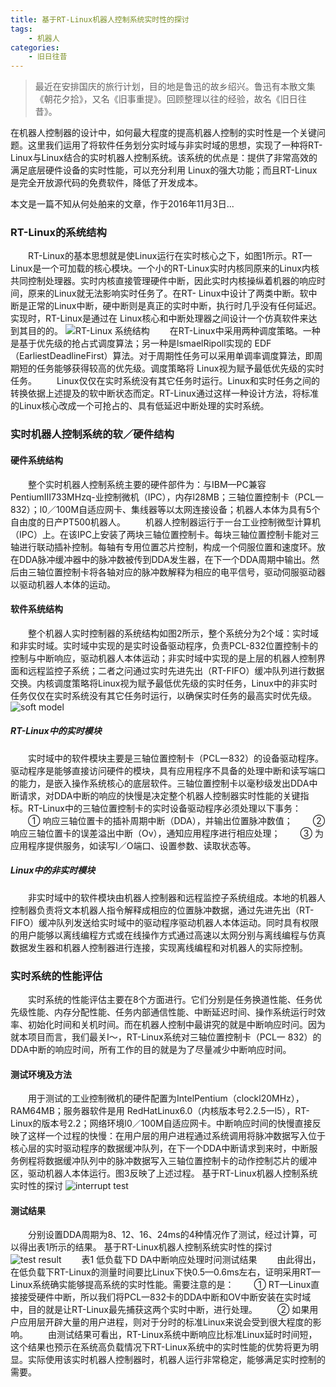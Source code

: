 ```yaml
---
title: 基于RT-Linux机器人控制系统实时性的探讨
tags:
    - 机器人
categories:
    - 旧日往昔
---
```

>最近在安排国庆的旅行计划，目的地是鲁迅的故乡绍兴。鲁迅有本散文集《朝花夕拾》，又名《旧事重提》。回顾整理以往的经验，故名《旧日往昔》。

在机器人控制器的设计中，如何最大程度的提高机器人控制的实时性是一个关键问题。这里我们运用了将软件任务划分实时域与非实时域的思想，实现了一种将RT-Linux与Linux结合的实时机器人控制系统。该系统的优点是：提供了非常高效的满足底层硬件设备的实时性能，可以充分利用 Linux的强大功能；而且RT-Linux是完全开放源代码的免费软件，降低了开发成本。
<!--more-->
本文是一篇不知从何处舶来的文章，作于2016年11月3日...
### RT-Linux的系统结构
　　RT-Linux的基本思想就是使Linux运行在实时核心之下，如图1所示。RT—Linux是一个可加载的核心模块。一个小的RT-Linux实时内核同原来的Linux内核共同控制处理器。实时内核直接管理硬件中断，因此实时内核操纵着机器的响应时间，原来的Linux就无法影响实时任务了。在RT- Linux中设计了两类中断。软中断是正常的Linux中断，硬中断则是真正的实时中断，执行时几乎没有任何延迟。实现时，RT-Linux是通过在 Linux核心和中断处理器之间设计一个仿真软件来达到其目的的。
![RT-Linux 系统结构](http://image.dzsc.com/data/2011/05/19/20110519183031578.jpg)
　　在RT-Linux中采用两种调度策略。一种是基于优先级的抢占式调度算法；另一种是lsmaelRipoll实现的 EDF（EarliestDeadlineFirst）算法。对于周期性任务可以采用单调率调度算法，即周期短的任务能够获得较高的优先级。调度策略将 Linux视为赋予最低优先级的实时任务。
　　Linux仅仅在实时系统没有其它任务时运行。Linux和实时任务之间的转换依据上述提及的软中断状态而定。RT-Linux通过这样一种设计方法，将标准的Linux核心改成一个可抢占的、具有低延迟中断处理的实时系统。
### 实时机器人控制系统的软／硬件结构
#### 硬件系统结构
　　整个实时机器人控制系统主要的硬件部件为：与IBM—PC兼容PentiumIII733MHzq-业控制微机（IPC），内存l28MB；三轴位置控制卡（PCL一832）；l0／100M自适应网卡、集线器等以太网连接设备；机器人本体为具有5个自由度的日产PT500机器人。
　　机器人控制器运行于一台工业控制微型计算机（IPC）上。在该IPC上安装了两块三轴位置控制卡。每块三轴位置控制卡能对三轴进行联动插补控制。每轴有专用位置芯片控制，构成一个伺服位置和速度环。放在DDA脉冲缓冲器中的脉冲数被传到DDA发生器，在下一个DDA周期中输出。然后由三轴位置控制卡将各轴对应的脉冲数解释为相应的电平信号，驱动伺服驱动器以驱动机器人本体的运动。
#### 软件系统结构
　　整个机器人实时控制器的系统结构如图2所示，整个系统分为2个域：实时域和非实时域。实时域中实现的是实时设备驱动程序，负责PCL-832位置控制卡的控制与中断响应，驱动机器人本体运动；非实时域中实现的是上层的机器人控制界面和远程监控子系统；二者之问通过实时先进先出（RT-FIFO）缓冲队列进行数据交换。内核调度策略将Linux视为赋予最低优先级的实时任务，Linux中的非实时任务仅仅在实时系统没有其它任务时运行，以确保实时任务的最高实时优先级。
![soft model](http://image.dzsc.com/data/2011/05/19/20110519183031625.jpg)
##### RT-Linux中的实时模块
　　实时域中的软件模块主要是三轴位置控制卡（PCL一832）的设备驱动程序。驱动程序是能够直接访问硬件的模块，具有应用程序不具备的处理中断和读写端口的能力，是嵌入操作系统核心的底层软件。三轴位置控制卡以毫秒级发出DDA中断请求，对DDA中断的响应的快慢是决定整个机器人控制器实时性能的关键指标。RT-Linux中的三轴位置控制卡的实时设备驱动程序必须处理以下事务：
　　① 响应三轴位置卡的插补周期中断（DDA），并输出位置脉冲数值；
　　② 响应三轴位置卡的误差溢出中断（Ov），通知应用程序进行相应处理；
　　③ 为应用程序提供服务，如读写I／O端口、设置参数、读取状态等。
##### Linux中的非实时模块
　　非实时域中的软件模块由机器人控制器和远程监控子系统组成。本地的机器人控制器负责将文本机器人指令解释成相应的位置脉冲数据，通过先进先出（RT- FIFO）缓冲队列发送给实时域中的驱动程序驱动机器人本体运动。同时具有权限的用户能够以离线编程方式或在线操作方式通过高速以太网分别与离线编程与仿真数据发生器和机器人控制器进行连接，实现离线编程和对机器人的实际控制。
### 实时系统的性能评估
　　实时系统的性能评估主要在8个方面进行。它们分别是任务换道性能、任务优先级性能、内存分配性能、任务内部通信性能、中断延迟时间、操作系统运行时效率、初始化时间和关机时间。而在机器人控制中最讲究的就是中断响应时问。因为就本项目而言，我们最关I～，RT-Linux系统对三轴位置控制卡（PCL一 832）的DDA中断的响应时间，所有工作的目的就是为了尽量减少中断响应时间。
#### 测试环境及方法
　　用于测试的工业控制微机的硬件配置为IntelPentium（clockl20MHz），RAM64MB；服务器软件是用 RedHatLinux6.0（内核版本号2.2.5一l5），RT-Linux的版本号2.2；网络环境l0／100M自适应网卡。中断响应时间的快慢直接反映了这样一个过程的快慢：在用户层的用户进程通过系统调用将脉冲数据写入位于核心层的实时驱动程序的数据缓冲队列，在下一个DDA中断请求到来时，中断服务例程将数据缓冲队列中的脉冲数据写入三轴位置控制卡的动作控制芯片的缓冲区，驱动机器人本体运行。图3反映了上述过程。
基于RT-Linux机器人控制系统实时性的探讨
![interrupt test](http://image.dzsc.com/data/2011/05/19/20110519183031672.jpg)
#### 测试结果
　　分别设置DDA周期为8、12、16、24ms的4种情况作了测试，经过计算，可以得出表1所示的结果。
基于RT-Linux机器人控制系统实时性的探讨
![test result](http://image.dzsc.com/data/2011/05/19/20110519183031703.jpg)
　　表1  低负载下D DA中断响应处理时问测试结果
　　由此得出，在低负载下RT-Linux的测量时间要比Linux下快0.5—0.6ms左右，证明采用RT—Linux系统确实能够提高系统的实时性能。需要注意的是：
　　① RT—Linux直接接受硬件中断，所以我们将PCL一832卡的DDA中断和OV中断安装在实时域中，目的就是让RT-Linux最先捕获这两个实时中断，进行处理。
　　② 如果用户应用层开辟大量的用户进程，则对于分时的标准Linux来说会受到很大程度的影响。
　　由测试结果可看出，RT-Linux系统中断响应比标准Linux延时时间短，这个结果也预示在系统高负载情况下RT-Linux系统中的实时性能的优势将更为明显。实际使用该实时机器人控制器时，机器人运行非常稳定，能够满足实时控制的需要。
